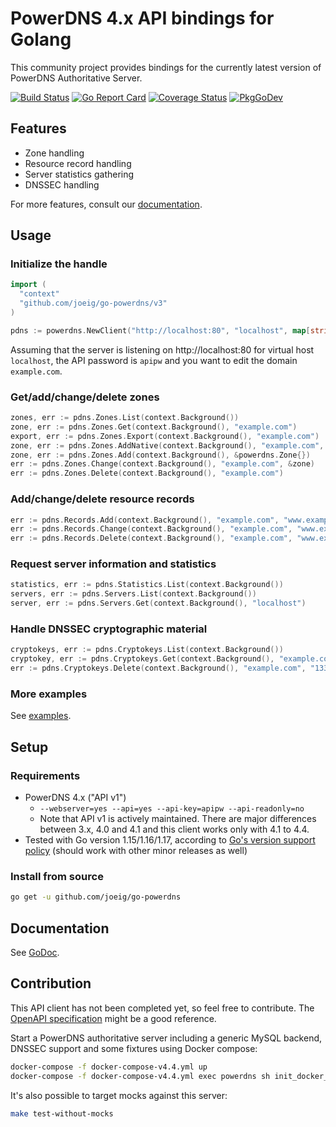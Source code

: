 # PowerDNS 4.x API bindings for Golang

This community project provides bindings for the currently latest version of PowerDNS Authoritative Server.

[![Build Status](https://github.com/joeig/go-powerdns/workflows/Tests/badge.svg)](https://github.com/joeig/go-powerdns/actions)
[![Go Report Card](https://goreportcard.com/badge/github.com/joeig/go-powerdns)](https://goreportcard.com/report/github.com/joeig/go-powerdns)
[![Coverage Status](https://coveralls.io/repos/github/joeig/go-powerdns/badge.svg?branch=master)](https://coveralls.io/github/joeig/go-powerdns?branch=master)
[![PkgGoDev](https://pkg.go.dev/badge/github.com/joeig/go-powerdns/v3)](https://pkg.go.dev/github.com/joeig/go-powerdns/v3)

## Features

* Zone handling
* Resource record handling
* Server statistics gathering
* DNSSEC handling

For more features, consult our [documentation](https://pkg.go.dev/github.com/joeig/go-powerdns/v3).

## Usage

### Initialize the handle

```go
import (
  "context"
  "github.com/joeig/go-powerdns/v3"
)

pdns := powerdns.NewClient("http://localhost:80", "localhost", map[string]string{"X-API-Key": "apipw"}, nil)
```

Assuming that the server is listening on http://localhost:80 for virtual host `localhost`, the API password is `apipw` and you want to edit the domain `example.com`.

### Get/add/change/delete zones

```go
zones, err := pdns.Zones.List(context.Background())
zone, err := pdns.Zones.Get(context.Background(), "example.com")
export, err := pdns.Zones.Export(context.Background(), "example.com")
zone, err := pdns.Zones.AddNative(context.Background(), "example.com", true, "", false, "foo", "foo", true, []string{"ns.foo.tld."})
zone, err := pdns.Zones.Add(context.Background(), &powerdns.Zone{})
err := pdns.Zones.Change(context.Background(), "example.com", &zone)
err := pdns.Zones.Delete(context.Background(), "example.com")
```

### Add/change/delete resource records

```go
err := pdns.Records.Add(context.Background(), "example.com", "www.example.com", powerdns.RRTypeAAAA, 60, []string{"::1"})
err := pdns.Records.Change(context.Background(), "example.com", "www.example.com", powerdns.RRTypeAAAA, 3600, []string{"::1"})
err := pdns.Records.Delete(context.Background(), "example.com", "www.example.com", powerdns.RRTypeA)
```

### Request server information and statistics

```go
statistics, err := pdns.Statistics.List(context.Background())
servers, err := pdns.Servers.List(context.Background())
server, err := pdns.Servers.Get(context.Background(), "localhost")
```

### Handle DNSSEC cryptographic material

```go
cryptokeys, err := pdns.Cryptokeys.List(context.Background())
cryptokey, err := pdns.Cryptokeys.Get(context.Background(), "example.com", "1337")
err := pdns.Cryptokeys.Delete(context.Background(), "example.com", "1337")
```

### More examples

See [examples](https://github.com/joeig/go-powerdns/tree/master/examples).

## Setup

### Requirements

- PowerDNS 4.x ("API v1")
  - `--webserver=yes --api=yes --api-key=apipw --api-readonly=no`
  - Note that API v1 is actively maintained. There are major differences between 3.x, 4.0 and 4.1 and this client works only with 4.1 to 4.4.
- Tested with Go version 1.15/1.16/1.17, according to [Go's version support policy](https://golang.org/doc/devel/release.html#policy) (should work with other minor releases as well)

### Install from source

```bash
go get -u github.com/joeig/go-powerdns
```

## Documentation

See [GoDoc](https://godoc.org/github.com/joeig/go-powerdns).

## Contribution

This API client has not been completed yet, so feel free to contribute. The [OpenAPI specification](https://github.com/PowerDNS/pdns/blob/master/docs/http-api/swagger/authoritative-api-swagger.yaml) might be a good reference.

Start a PowerDNS authoritative server including a generic MySQL backend, DNSSEC support and some fixtures using Docker compose:

```bash
docker-compose -f docker-compose-v4.4.yml up
docker-compose -f docker-compose-v4.4.yml exec powerdns sh init_docker_fixtures.sh
```

It's also possible to target mocks against this server:

```bash
make test-without-mocks
```
